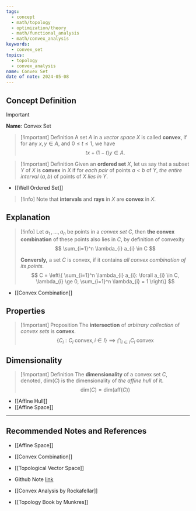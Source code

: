 ```yaml
---
tags:
  - concept
  - math/topology
  - optimization/theory
  - math/functional_analysis
  - math/convex_analysis
keywords:
  - convex_set
topics:
  - topology
  - convex_analysis
name: Convex Set
date of note: 2024-05-08
---
```


## Concept Definition

>[!important]
>**Name**:  Convex Set


>[!important] Definition
>A set $A$ in a *vector space* $X$ is called **convex**, if for any $x, y \in A$, and $0 \leq t \leq 1$, we have
>$$
>tx + (1-t)y \in A.
>$$

>[!important] Definition
>Given an **ordered set** $X$, let us say that a subset $Y$ of $X$ is **convex** in $X$ if for *each pair* of points $a < b$ of $Y$,  *the entire interval* $(a, b)$ of points of $X$ *lies in* $Y$. 

- [[Well Ordered Set]]

>[!info]
>Note that **intervals** and **rays** in $X$ are **convex** in $X$.



## Explanation

>[!info]
>Let $a_{1} \,{,}\ldots{,}\, a_{n}$ be points in a *convex  set* $C$, then **the convex combination** of these points also lies in $C$, by definition of convexity
>$$
>\sum_{i=1}^n \lambda_{i} a_{i} \in C
>$$
>
>**Conversly,** a set $C$ is convex, if it contains *all convex combination of its points.*
>$$
>C = \left\{ \sum_{i=1}^n \lambda_{i} a_{i}: \forall a_{i} \in C, \lambda_{i} \ge 0, \sum_{i=1}^n \lambda_{i} = 1 \right\}
>$$

- [[Convex Combination]]

## Properties

>[!important] Proposition
>The **intersection** of *arbitrary collection* of *convex sets* is **convex**.
>$$
> \left\{ C_{i}: C_{i} \text{ convex},  i\in I \right\}   \implies \bigcap_{i\in I}C_{i} \text{ convex}
>$$



## Dimensionality

>[!important] Definition
>The **dimensionality** of a convex set $C$, denoted, $\text{dim}(C)$ is the dimensionality of *the affine hull* of it.
>$$
>\text{dim}(C) = \text{dim}(\text{aff}(C))
>$$

- [[Affine Hull]]
- [[Affine Space]]


-----------
##  Recommended Notes and References

- [[Affine Space]]
- [[Convex Combination]]

- [[Topological Vector Space]]
- Github Note [link](https://github.com/TianpeiLuke/SelfStudyNotes/tree/master/self-study/probability_and_measure_theory)


- [[Convex Analysis by Rockafellar]]
- [[Topology Book by Munkres]]